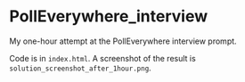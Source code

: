 # PollEverywhere_interview
My one-hour attempt at the PollEverywhere interview prompt.

Code is in `index.html`.
A screenshot of the result is `solution_screenshot_after_1hour.png`.
